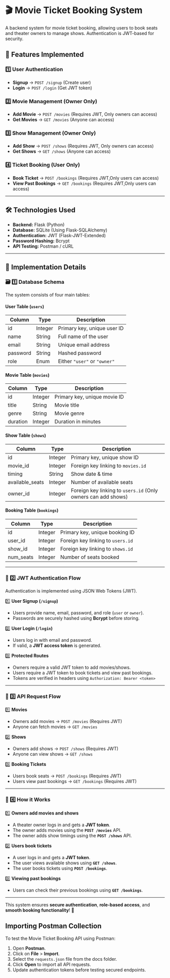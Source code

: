 # 🎬 Movie Ticket Booking System  

A backend system for movie ticket booking, allowing users to book seats and theater owners to manage shows. Authentication is JWT-based for security.  

## 🚀 Features Implemented  

### 1️⃣ User Authentication  
- **Signup** → `POST /signup` (Create user)  
- **Login** → `POST /login` (Get JWT token)  

### 2️⃣ Movie Management (Owner Only)  
- **Add Movie** → `POST /movies` (Requires JWT, Only owners can access)  
- **Get Movies** → `GET /movies` (Anyone can access)  

### 3️⃣ Show Management (Owner Only)  
- **Add Show** → `POST /shows` (Requires JWT, Only owners can access)  
- **Get Shows** → `GET /shows` (Anyone can access)  

### 4️⃣ Ticket Booking (User Only)  
- **Book Ticket** → `POST /bookings` (Requires JWT,Only users can access)  
- **View Past Bookings** → `GET /bookings` (Requires JWT,Only users can access)  

---

## 🛠️ Technologies Used  

- **Backend:** Flask (Python)  
- **Database:** SQLite (Using Flask-SQLAlchemy)  
- **Authentication:** JWT (Flask-JWT-Extended)  
- **Password Hashing:** Bcrypt  
- **API Testing:** Postman / cURL  

---
## 📖 Implementation Details  

### 🗃️ 1️⃣ Database Schema  
The system consists of four main tables:  

#### **User Table (`users`)**  
| Column   | Type     | Description                       |  
|----------|---------|----------------------------------|  
| id       | Integer | Primary key, unique user ID     |  
| name     | String  | Full name of the user           |  
| email    | String  | Unique email address            |  
| password | String  | Hashed password                 |  
| role     | Enum    | Either `"user"` or `"owner"`    |  

#### **Movie Table (`movies`)**  
| Column   | Type     | Description                     |  
|----------|---------|--------------------------------|  
| id       | Integer | Primary key, unique movie ID   |  
| title    | String  | Movie title                    |  
| genre    | String  | Movie genre                    |  
| duration | Integer | Duration in minutes           |  

#### **Show Table (`shows`)**  
| Column          | Type     | Description                        |  
|---------------|---------|----------------------------------|  
| id            | Integer | Primary key, unique show ID      |  
| movie_id      | Integer | Foreign key linking to `movies.id` |  
| timing        | String  | Show date & time                 |  
| available_seats | Integer | Number of available seats        |  
| owner_id      | Integer | Foreign key linking to `users.id` (Only owners can add shows) |  

#### **Booking Table (`bookings`)**  
| Column   | Type     | Description                       |  
|----------|---------|----------------------------------|  
| id       | Integer | Primary key, unique booking ID  |  
| user_id  | Integer | Foreign key linking to `users.id` |  
| show_id  | Integer | Foreign key linking to `shows.id` |  
| num_seats| Integer | Number of seats booked          |  

---

### 🔐 2️⃣ JWT Authentication Flow  
Authentication is implemented using JSON Web Tokens (JWT).  

1️⃣ **User Signup (`/signup`)**  
   - Users provide name, email, password, and role (`user` or `owner`).  
   - Passwords are securely hashed using **Bcrypt** before storing.  

2️⃣ **User Login (`/login`)**  
   - Users log in with email and password.  
   - If valid, a **JWT access token** is generated.  

3️⃣ **Protected Routes**  
   - Owners require a valid JWT token to add movies/shows.  
   - Users require a JWT token to book tickets and view past bookings.  
   - Tokens are verified in headers using `Authorization: Bearer <token>`  

---

### 🔄 3️⃣ API Request Flow  

1️⃣ **Movies**  
   - Owners add movies → `POST /movies` (Requires JWT)  
   - Anyone can fetch movies → `GET /movies`  

2️⃣ **Shows**  
   - Owners add shows → `POST /shows` (Requires JWT)  
   - Anyone can view shows → `GET /shows`  

3️⃣ **Booking Tickets**  
   - Users book seats → `POST /bookings` (Requires JWT)  
   - Users view past bookings → `GET /bookings` (Requires JWT)  

---

### 🚀 4️⃣ How it Works  

1️⃣ **Owners add movies and shows**  
   - A theater owner logs in and gets a **JWT token**.  
   - The owner adds movies using the **`POST /movies`** API.  
   - The owner adds show timings using the **`POST /shows`** API.  

2️⃣ **Users book tickets**  
   - A user logs in and gets a **JWT token**.  
   - The user views available shows using **`GET /shows`**.  
   - The user books tickets using **`POST /bookings`**.  

3️⃣ **Viewing past bookings**  
   - Users can check their previous bookings using **`GET /bookings`**.  

---

This system ensures **secure authentication**, **role-based access**, and **smooth booking functionality**! 🚀  

## Importing Postman Collection

To test the Movie Ticket Booking API using Postman:

1. Open **Postman**.
2. Click on **File** > **Import**.
3. Select the `requests.json` file from the docs folder.
4. Click **Open** to import all API requests.
5. Update authentication tokens before testing secured endpoints.


